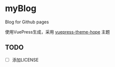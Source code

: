 # myBlog
Blog for Github pages

使用VuePress生成，采用 [vuepress-theme-hope](https://theme-hope.vuejs.press/zh/) 主题

## TODO

- [ ] 添加LICENSE
